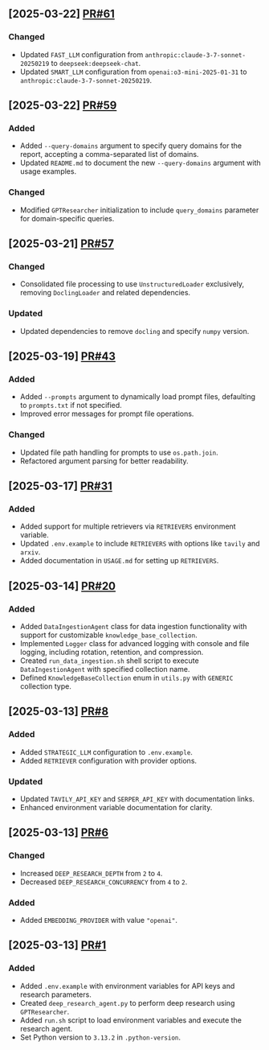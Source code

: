 ## [2025-03-22] [PR#61](https://github.com/KennyDizi/DRA/pull/61)

### Changed
- Updated `FAST_LLM` configuration from `anthropic:claude-3-7-sonnet-20250219` to `deepseek:deepseek-chat`.
- Updated `SMART_LLM` configuration from `openai:o3-mini-2025-01-31` to `anthropic:claude-3-7-sonnet-20250219`.

## [2025-03-22] [PR#59](https://github.com/KennyDizi/DRA/pull/59)

### Added
- Added `--query-domains` argument to specify query domains for the report, accepting a comma-separated list of domains.
- Updated `README.md` to document the new `--query-domains` argument with usage examples.

### Changed
- Modified `GPTResearcher` initialization to include `query_domains` parameter for domain-specific queries.

## [2025-03-21] [PR#57](https://github.com/KennyDizi/DRA/pull/57)

### Changed
- Consolidated file processing to use `UnstructuredLoader` exclusively, removing `DoclingLoader` and related dependencies.

### Updated
- Updated dependencies to remove `docling` and specify `numpy` version.

## [2025-03-19] [PR#43](https://github.com/KennyDizi/DRA/pull/43)

### Added
- Added `--prompts` argument to dynamically load prompt files, defaulting to `prompts.txt` if not specified.
- Improved error messages for prompt file operations.

### Changed
- Updated file path handling for prompts to use `os.path.join`.
- Refactored argument parsing for better readability.

## [2025-03-17] [PR#31](https://github.com/KennyDizi/DRA/pull/31)

### Added
- Added support for multiple retrievers via `RETRIEVERS` environment variable.
- Updated `.env.example` to include `RETRIEVERS` with options like `tavily` and `arxiv`.
- Added documentation in `USAGE.md` for setting up `RETRIEVERS`.

## [2025-03-14] [PR#20](https://github.com/KennyDizi/DRA/pull/20)

### Added
- Added `DataIngestionAgent` class for data ingestion functionality with support for customizable `knowledge_base_collection`.
- Implemented `Logger` class for advanced logging with console and file logging, including rotation, retention, and compression.
- Created `run_data_ingestion.sh` shell script to execute `DataIngestionAgent` with specified collection name.
- Defined `KnowledgeBaseCollection` enum in `utils.py` with `GENERIC` collection type.

## [2025-03-13] [PR#8](https://github.com/KennyDizi/DRA/pull/8)

### Added
- Added `STRATEGIC_LLM` configuration to `.env.example`.
- Added `RETRIEVER` configuration with provider options.

### Updated
- Updated `TAVILY_API_KEY` and `SERPER_API_KEY` with documentation links.
- Enhanced environment variable documentation for clarity.

## [2025-03-13] [PR#6](https://github.com/KennyDizi/DRA/pull/6)

### Changed
- Increased `DEEP_RESEARCH_DEPTH` from `2` to `4`.
- Decreased `DEEP_RESEARCH_CONCURRENCY` from `4` to `2`.

### Added
- Added `EMBEDDING_PROVIDER` with value `"openai"`.

## [2025-03-13] [PR#1](https://github.com/KennyDizi/DRA/pull/1)

### Added
- Added `.env.example` with environment variables for API keys and research parameters.
- Created `deep_research_agent.py` to perform deep research using `GPTResearcher`.
- Added `run.sh` script to load environment variables and execute the research agent.
- Set Python version to `3.13.2` in `.python-version`.
